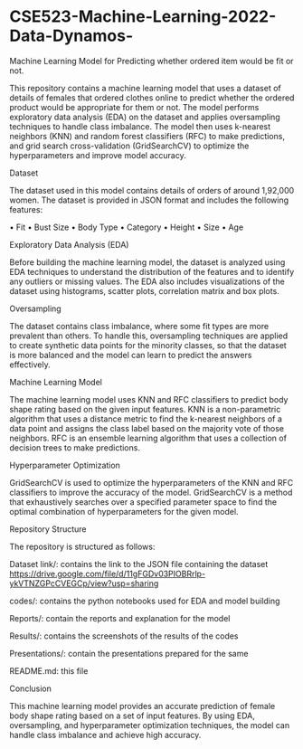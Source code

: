 # CSE523-Machine-Learning-2022-Data-Dynamos-

Machine Learning Model for Predicting whether ordered item would be fit or not.

This repository contains a machine learning model that uses a dataset of details of females that ordered clothes online  to predict whether the ordered product would be appropriate for them or not. The model performs exploratory data analysis (EDA) on the dataset and applies oversampling techniques to handle class imbalance. The model then uses k-nearest neighbors (KNN) and random forest classifiers (RFC) to make predictions, and grid search cross-validation (GridSearchCV) to optimize the hyperparameters and improve model accuracy.

Dataset

The dataset used in this model contains details of orders of around 1,92,000 women. The dataset is provided in JSON format and includes the following  features:

•	Fit
• Bust Size
• Body Type
• Category
• Height 
• Size 
• Age


Exploratory Data Analysis (EDA)

Before building the machine learning model, the dataset is analyzed using EDA techniques to understand the distribution of the features and to identify any outliers or missing values. The EDA also includes visualizations of the dataset using histograms, scatter plots, correlation matrix and box plots.

Oversampling

The dataset contains class imbalance, where some fit types are more prevalent than others. To handle this, oversampling techniques are applied to create synthetic data points for the minority classes, so that the dataset is more balanced and the model can learn to predict the answers effectively.

Machine Learning Model

The machine learning model uses KNN and RFC classifiers to predict body shape rating based on the given input features. KNN is a non-parametric algorithm that uses a distance metric to find the k-nearest neighbors of a data point and assigns the class label based on the majority vote of those neighbors. RFC is an ensemble learning algorithm that uses a collection of decision trees to make predictions.

Hyperparameter Optimization

GridSearchCV is used to optimize the hyperparameters of the KNN and RFC classifiers to improve the accuracy of the model. GridSearchCV is a method that exhaustively searches over a specified parameter space to find the optimal combination of hyperparameters for the given model.

Repository Structure

The repository is structured as follows:

Dataset link/: contains the link to the JSON file containing the dataset
              https://drive.google.com/file/d/11gFGDv03PIOBRrlp-ykVTNZGPcCVEGCp/view?usp=sharing
              
codes/: contains the python notebooks  used for EDA and model building

Reports/: contain the reports and explanation for the model

Results/: contains the screenshots of the results of the codes

Presentations/: contain the presentations prepared for the same

README.md: this file

Conclusion

This machine learning model provides an accurate prediction of female body shape rating based on a set of input features. By using EDA, oversampling, and hyperparameter optimization techniques, the model can handle class imbalance and achieve high accuracy.

